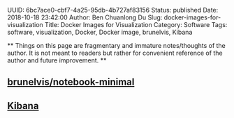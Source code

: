 UUID: 6bc7ace0-cbf7-4a25-95db-4b727af83156
Status: published
Date: 2018-10-18 23:42:00
Author: Ben Chuanlong Du
Slug: docker-images-for-visualization
Title: Docker Images for Visualization
Category: Software
Tags: software, visualization, Docker, Docker image, brunelvis, Kibana

**
Things on this page are
fragmentary and immature notes/thoughts of the author.
It is not meant to readers
but rather for convenient reference of the author and future improvement.
**

## [brunelvis/notebook-minimal](https://hub.docker.com/r/brunelvis/notebook-minimal/)

## [Kibana](https://www.elastic.co/guide/en/kibana/current/docker.html)